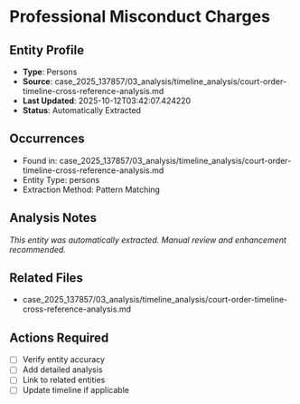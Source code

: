 # Professional Misconduct Charges

## Entity Profile
- **Type**: Persons
- **Source**: case_2025_137857/03_analysis/timeline_analysis/court-order-timeline-cross-reference-analysis.md
- **Last Updated**: 2025-10-12T03:42:07.424220
- **Status**: Automatically Extracted

## Occurrences
- Found in: case_2025_137857/03_analysis/timeline_analysis/court-order-timeline-cross-reference-analysis.md
- Entity Type: persons
- Extraction Method: Pattern Matching

## Analysis Notes
*This entity was automatically extracted. Manual review and enhancement recommended.*

## Related Files
- case_2025_137857/03_analysis/timeline_analysis/court-order-timeline-cross-reference-analysis.md

## Actions Required
- [ ] Verify entity accuracy
- [ ] Add detailed analysis
- [ ] Link to related entities
- [ ] Update timeline if applicable
